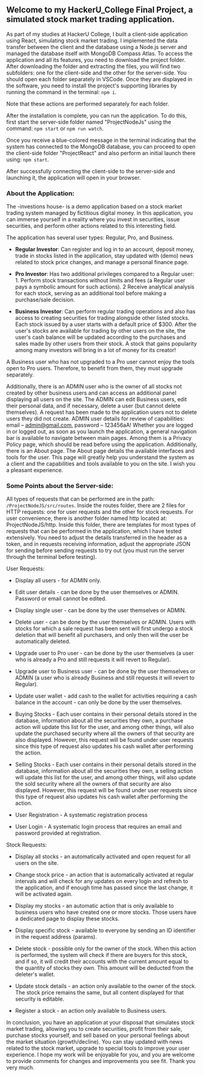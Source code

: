 ## Welcome to my HackerU_College Final Project, a simulated stock market trading application. 

  

As part of my studies at HackerU College, I built a client-side application using React, simulating stock market trading. I implemented the data transfer between the client and the database using a Node.js server and managed the database itself with MongoDB Compass Atlas. To access the application and all its features, you need to download the project folder. After downloading the folder and extracting the files, you will find two subfolders: one for the client-side and the other for the server-side. You should open each folder separately in VSCode. Once they are displayed in the software, you need to install the project's supporting libraries by running the command in the terminal: `npm i`. 

  

Note that these actions are performed separately for each folder. 



After the installation is complete, you can run the application. To do this, first start the server-side folder named "ProjectNodeJs" using the command: `npm start` or `npm run watch`. 

  

Once you receive a blue-colored message in the terminal indicating that the system has connected to the MongoDB database, you can proceed to open the client-side folder "ProjectReact" and also perform an initial launch there using: `npm start`. 

  

After successfully connecting the client-side to the server-side and launching it, the application will open in your browser. 

  

### About the Application: 

  

The -investions house- is a demo application based on a stock market trading system managed by fictitious digital money. In this application, you can immerse yourself in a reality where you invest in securities, issue securities, and perform other actions related to this interesting field. 

  

The application has several user types: Regular, Pro, and Business. 

  

- **Regular Investor**: Can register and log in to an account, deposit money, trade in stocks listed in the application, stay updated with (demo) news related to stock price changes, and manage a personal finance page.


- **Pro Investor**: Has two additional privileges compared to a Regular user: 1. Perform stock transactions without limits and fees (a Regular user pays a symbolic amount for such actions). 2 Receive analytical analysis for each stock, serving as an additional tool before making a purchase/sale decision. 

  

- **Business Investor**: Can perform regular trading operations and also has access to creating securities for trading alongside other listed stocks. Each stock issued by a user starts with a default price of $300. After the user's stocks are available for trading by other users on the site, the user's cash balance will be updated according to the purchases and sales made by other users from their stock. A stock that gains popularity among many investors will bring in a lot of money for its creator! 

  

A Business user who has not upgraded to a Pro user cannot enjoy the tools open to Pro users. Therefore, to benefit from them, they must upgrade separately. 

  

Additionally, there is an ADMIN user who is the owner of all stocks not created by other business users and can access an additional panel displaying all users on the site. The ADMIN can edit Business users, edit their personal data, and if necessary, delete a user (but cannot delete themselves). A request has been made to the application users not to delete users they did not create. ADMIN user details for review of capabilities: email – admin@gmail.com, password – 123456aA!
Whether you are logged in or logged out, as soon as you launch the application, a general navigation bar is available to navigate between main pages. Among them is a Privacy Policy page, which should be read before using the application. Additionally, there is an About page. The About page details the available interfaces and tools for the user. This page will greatly help you understand the system as a client and the capabilities and tools available to you on the site. I wish you a pleasant experience. 

  

### Some Points about the Server-side: 

  

All types of requests that can be performed are in the path: `/ProjectNodeJS/src/routes`. Inside the routes folder, there are 2 files for HTTP requests: one for user requests and the other for stock requests. For user convenience, there is another folder named http located at: ProjectNodeJS/http. Inside this folder, there are templates for most types of requests that can be performed in the application, which I have tested extensively. You need to adjust the details transferred in the header as a token, and in requests receiving information, adjust the appropriate JSON for sending before sending requests to try out (you must run the server through the terminal before testing). 




User Requests: 

  

- Display all users - for ADMIN only. 

- Edit user details - can be done by the user themselves or ADMIN. Password or email cannot be edited. 

- Display single user - can be done by the user themselves or ADMIN. 

- Delete user - can be done by the user themselves or ADMIN. Users with stocks for which a sale request has been sent will first undergo a stock deletion that will benefit all purchasers, and only then will the user be automatically deleted. 

- Upgrade user to Pro user - can be done by the user themselves (a user who is already a Pro and still requests it will revert to Regular). 

- Upgrade user to Business user - can be done by the user themselves or ADMIN (a user who is already Business and still requests it will revert to Regular). 

- Update user wallet - add cash to the wallet for activities requiring a cash balance in the account - can only be done by the user themselves.
  
- Buying Stocks - Each user contains in their personal details stored in the database, information about all the securities they own, a purchase action will update this list for the user, and among other things, will also update the purchased security where all the owners of that security are also displayed. However, this request will be found under user requests since this type of request also updates his cash wallet after performing the action.

- Selling Stocks - Each user contains in their personal details stored in the database, information about all the securities they own, a selling action will update this list for the user, and among other things, will also update the sold security where all the owners of that security are also displayed. However, this request will be found under user requests since this type of request also updates his cash wallet after performing the action.

- User Registration - A systematic registration process

- User Login - A systematic login process that requires an email and password provided at registration.


    

Stock Requests: 

  

- Display all stocks - an automatically activated and open request for all users on the site. 

- Change stock price - an action that is automatically activated at regular intervals and will check for any updates on every login and refresh to the application, and if enough time has passed since the last change, it will be activated again. 

- Display my stocks - an automatic action that is only available to business users who have created one or more stocks. Those users have a dedicated page to display these stocks. 

- Display specific stock - available to everyone by sending an ID identifier in the request address (params). 

- Delete stock - possible only for the owner of the stock. When this action is performed, the system will check if there are buyers for this stock, and if so, it will credit their accounts with the current amount equal to the quantity of stocks they own. This amount will be deducted from the deleter's wallet. 

- Update stock details - an action only available to the owner of the stock. The stock price remains the same, but all content displayed for that security is editable. 

- Register a stock - an action only available to Business users. 

  

In conclusion, you have an application at your disposal that simulates stock market trading, allowing you to create securities, profit from their sale, purchase stocks yourself, and sell based on your personal feelings about the market situation (growth/decline). You can stay updated with news related to the stock market, upgrade to special tools to improve your user experience. I hope my work will be enjoyable for you, and you are welcome to provide comments for changes and improvements you see fit. Thank you very much. 

